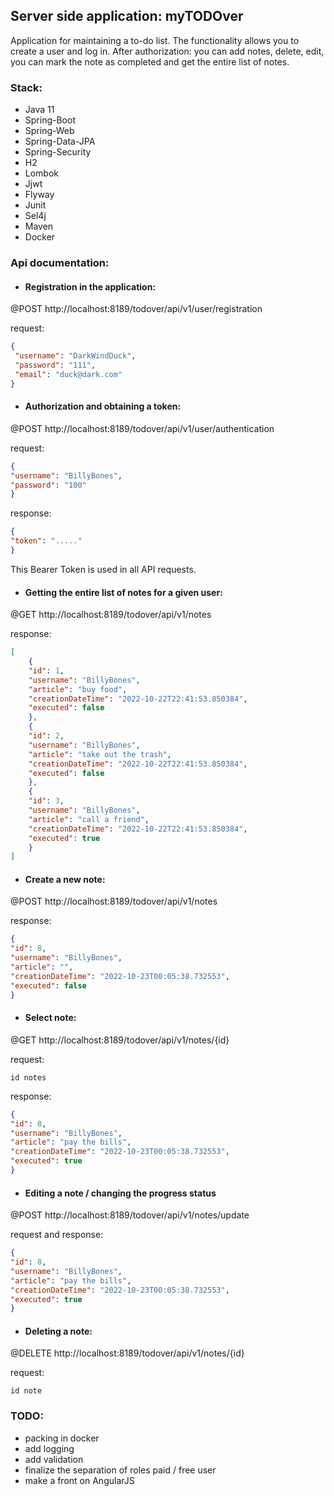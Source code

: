 ## Server side application: myTODOver
Application for maintaining a to-do list.
The functionality allows you to create a user and log in. 
After authorization: you can add notes, delete, edit, you can mark the note as completed and get the entire list of notes.

### Stack:
 - Java 11
 - Spring-Boot
 - Spring-Web
 - Spring-Data-JPA
 - Spring-Security
 - H2
 - Lombok
 - Jjwt
 - Flyway
 - Junit
 - Sel4j 
 - Maven  
 - Docker

### Api documentation:

- #### Registration in the application:

 @POST http://localhost:8189/todover/api/v1/user/registration

request:

```json
{
 "username": "DarkWindDuck", 
 "password": "111",
 "email": "duck@dark.com"
}
```


 - #### Authorization and obtaining a token:

@POST http://localhost:8189/todover/api/v1/user/authentication

request:

```json
{
"username": "BillyBones",
"password": "100"
}
```

response:

```json
{
"token": "....."
}
```

This Bearer Token is used in all API requests.

 - #### Getting the entire list of notes for a given user:

@GET http://localhost:8189/todover/api/v1/notes

response:

```json
[ 
    {
    "id": 1,
    "username": "BillyBones",
    "article": "buy food",
    "creationDateTime": "2022-10-22T22:41:53.850384",
    "executed": false
    },
    {
    "id": 2,
    "username": "BillyBones",
    "article": "take out the trash",
    "creationDateTime": "2022-10-22T22:41:53.850384",
    "executed": false
    },
    {
    "id": 3,
    "username": "BillyBones",
    "article": "call a friend",
    "creationDateTime": "2022-10-22T22:41:53.850384",
    "executed": true
    }
]
```

 - #### Create a new note:

@POST http://localhost:8189/todover/api/v1/notes

response:

```json
{
"id": 8,
"username": "BillyBones",
"article": "",
"creationDateTime": "2022-10-23T00:05:38.732553",
"executed": false
}
```

 - #### Select note:

@GET http://localhost:8189/todover/api/v1/notes/{id}

request:

```
id notes
```

response:

```json
{
"id": 8,
"username": "BillyBones",
"article": "pay the bills",
"creationDateTime": "2022-10-23T00:05:38.732553",
"executed": true
}
```

 - #### Editing a note / changing the progress status

@POST http://localhost:8189/todover/api/v1/notes/update

request and response:

```json
{
"id": 8,
"username": "BillyBones",
"article": "pay the bills",
"creationDateTime": "2022-10-23T00:05:38.732553",
"executed": true
}
```

 - #### Deleting a note:

@DELETE http://localhost:8189/todover/api/v1/notes/{id}

request:

```
id note
```

### TODO:
 - packing in docker
 - add logging
 - add validation
 - finalize the separation of roles paid / free user
 - make a front on AngularJS
